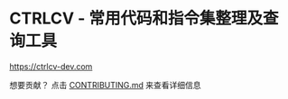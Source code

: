 # CTRLCV - 常用代码和指令集整理及查询工具

https://ctrlcv-dev.com




想要贡献？ 点击 [CONTRIBUTING.md](CONTRIBUTING.md) 来查看详细信息
